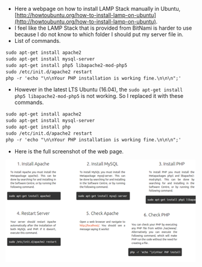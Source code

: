 * Here a webpage on how to install LAMP Stack manually in Ubuntu, [http://howtoubuntu.org/how-to-install-lamp-on-ubuntu](http://howtoubuntu.org/how-to-install-lamp-on-ubuntu).
* I feel like the LAMP Stack that is provided from BitNami is harder to use because I do not know to which folder I should put my server file in.
* List of commands.

```markdown
sudo apt-get install apache2
sudo apt-get install mysql-server
sudo apt-get install php5 libapache2-mod-php5
sudo /etc/init.d/apache2 restart
php -r 'echo "\n\nYour PHP installation is working fine.\n\n\n";'
```

* However in the latest LTS Ubuntu (16.04), the `sudo apt-get install php5 libapache2-mod-php5` is not working. So I replaced it with these commands.

```markdown
sudo apt-get install apache2
sudo apt-get install mysql-server
sudo apt-get install php
sudo /etc/init.d/apache2 restart
php -r 'echo "\n\nYour PHP installation is working fine.\n\n\n";'
```

* Here is the full screenshot of the web page.

![./20161005-12-38-gmt+2-how-to-install-lamp-stack-in-ubuntu-manually-1.png](./20161005-12-38-gmt+2-how-to-install-lamp-stack-in-ubuntu-manually-1.png)